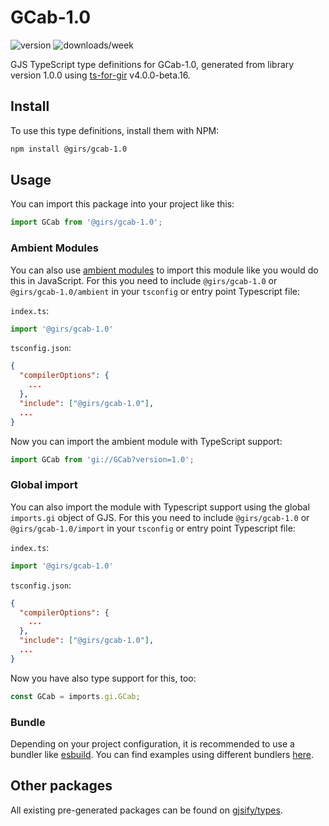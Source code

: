 
# GCab-1.0

![version](https://img.shields.io/npm/v/@girs/gcab-1.0)
![downloads/week](https://img.shields.io/npm/dw/@girs/gcab-1.0)


GJS TypeScript type definitions for GCab-1.0, generated from library version 1.0.0 using [ts-for-gir](https://github.com/gjsify/ts-for-gir) v4.0.0-beta.16.


## Install

To use this type definitions, install them with NPM:
```bash
npm install @girs/gcab-1.0
```

## Usage

You can import this package into your project like this:
```ts
import GCab from '@girs/gcab-1.0';
```

### Ambient Modules

You can also use [ambient modules](https://github.com/gjsify/ts-for-gir/tree/main/packages/cli#ambient-modules) to import this module like you would do this in JavaScript.
For this you need to include `@girs/gcab-1.0` or `@girs/gcab-1.0/ambient` in your `tsconfig` or entry point Typescript file:

`index.ts`:
```ts
import '@girs/gcab-1.0'
```

`tsconfig.json`:
```json
{
  "compilerOptions": {
    ...
  },
  "include": ["@girs/gcab-1.0"],
  ...
}
```

Now you can import the ambient module with TypeScript support: 

```ts
import GCab from 'gi://GCab?version=1.0';
```

### Global import

You can also import the module with Typescript support using the global `imports.gi` object of GJS.
For this you need to include `@girs/gcab-1.0` or `@girs/gcab-1.0/import` in your `tsconfig` or entry point Typescript file:

`index.ts`:
```ts
import '@girs/gcab-1.0'
```

`tsconfig.json`:
```json
{
  "compilerOptions": {
    ...
  },
  "include": ["@girs/gcab-1.0"],
  ...
}
```

Now you have also type support for this, too:

```ts
const GCab = imports.gi.GCab;
```

### Bundle

Depending on your project configuration, it is recommended to use a bundler like [esbuild](https://esbuild.github.io/). You can find examples using different bundlers [here](https://github.com/gjsify/ts-for-gir/tree/main/examples).

## Other packages

All existing pre-generated packages can be found on [gjsify/types](https://github.com/gjsify/types).

